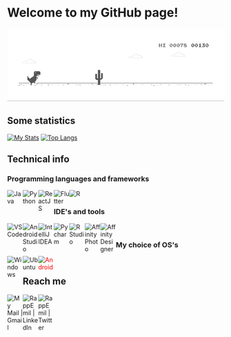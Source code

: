 # Welcome to my GitHub page!
![image](https://github.com/rappos/rappos/blob/master/dino.gif)
</br>

## Some statistics

[![My Stats](https://github-readme-stats.vercel.app/api?username=rappos&theme=cobalt&count_private=true&show_icons=true&icon_color=f7810a)](https://github.com/anuraghazra/github-readme-stats)
[![Top Langs](https://github-readme-stats.vercel.app/api/top-langs/?username=rappos&theme=cobalt&layout=compact)](https://github.com/anuraghazra/github-readme-stats)


## Technical info
### Programming languages and frameworks

<img align="left" src="https://simpleicons.org/icons/java.svg" alt="Java" width="36px">

<img align="left" src="https://simpleicons.org/icons/python.svg" alt="Python" width="36px">

<img align="left" src="https://simpleicons.org/icons/react.svg" alt="ReactJS" width="36px">

<img align="left" src="https://simpleicons.org/icons/flutter.svg" alt="Flutter" width="36px">

<img align="left" src="https://simpleicons.org/icons/r.svg" alt="R" width="36px">

</br>

### IDE's and tools
<img align="left" src="https://simpleicons.org/icons/visualstudiocode.svg" alt="VSCode" width="36px">
<img align="left" src="https://simpleicons.org/icons/androidstudio.svg" alt="Android Studio" width="36px">
<img align="left" src="https://simpleicons.org/icons/intellijidea.svg" alt="IntelliJ IDEA" width="36px">
<img align="left" src="https://simpleicons.org/icons/pycharm.svg" alt="Pycharm" width="36px">
<img align="left" src="https://simpleicons.org/icons/rstudio.svg" alt="R Studio" width="36px">
<img align="left" src="https://simpleicons.org/icons/affinityphoto.svg" alt="Affinity Photo" width="36px">
<img align="left" src="https://simpleicons.org/icons/affinitydesigner.svg" alt="Affinity Designer" width="36px">

</br>

### My choice of OS's
<img align="left" src="https://simpleicons.org/icons/windows.svg" alt="Windows" width="36px">
<img align="left" src="https://simpleicons.org/icons/ubuntu.svg" alt="Ubuntu" width="36px">
<img align="left" src="https://simpleicons.org/icons/android.svg" alt="Android" width="36px" style="color:red;">




</br>

## Reach me
[<img align="left" alt="My Mail | Gmail" width="36px" src="https://simpleicons.org/icons/gmail.svg" />](mailto:emilemail4@gmail.com)

[<img align="left" alt="RappEmil | LinkedIn" width="36px" src="https://simpleicons.org/icons/linkedin.svg" />](https://www.linkedin.com/in/emil-rapp/)

[<img align="left" alt="RappEmil | Twitter" width="36px" src="https://simpleicons.org/icons/twitter.svg" />](http://www.twitter.com/RappEmil)

